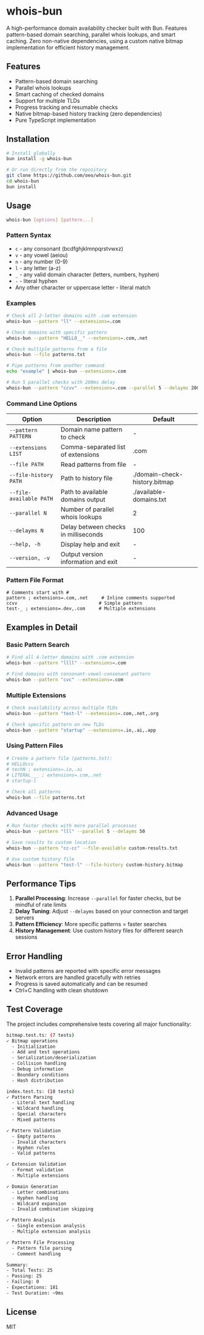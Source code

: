 # whois-bun

A high-performance domain availability checker built with Bun. Features pattern-based domain searching, parallel whois lookups, and smart caching. Zero non-native dependencies, using a custom native bitmap implementation for efficient history management.

## Features

- Pattern-based domain searching
- Parallel whois lookups
- Smart caching of checked domains
- Support for multiple TLDs
- Progress tracking and resumable checks
- Native bitmap-based history tracking (zero dependencies)
- Pure TypeScript implementation

## Installation

```bash
# Install globally
bun install -g whois-bun

# Or run directly from the repository
git clone https://github.com/oeo/whois-bun.git
cd whois-bun
bun install
```

## Usage

```bash
whois-bun [options] [pattern...]
```

### Pattern Syntax

- `c` - any consonant (bcdfghjklmnpqrstvwxz)
- `v` - any vowel (aeiou)
- `n` - any number (0-9)
- `l` - any letter (a-z)
- `_` - any valid domain character (letters, numbers, hyphen)
- `-` - literal hyphen
- Any other character or uppercase letter - literal match

### Examples

```bash
# Check all 2-letter domains with .com extension
whois-bun --pattern "ll" --extensions=.com

# Check domains with specific pattern
whois-bun --pattern "HELLO__" --extensions=.com,.net

# Check multiple patterns from a file
whois-bun --file patterns.txt

# Pipe patterns from another command
echo "example" | whois-bun --extensions=.com

# Run 5 parallel checks with 200ms delay
whois-bun --pattern "ccvv" --extensions=.com --parallel 5 --delayms 200
```

### Command Line Options

| Option | Description | Default |
|--------|-------------|---------|
| `--pattern PATTERN` | Domain name pattern to check | - |
| `--extensions LIST` | Comma-separated list of extensions | .com |
| `--file PATH` | Read patterns from file | - |
| `--file-history PATH` | Path to history file | ./domain-check-history.bitmap |
| `--file-available PATH` | Path to available domains output | ./available-domains.txt |
| `--parallel N` | Number of parallel whois lookups | 2 |
| `--delayms N` | Delay between checks in milliseconds | 100 |
| `--help, -h` | Display help and exit | - |
| `--version, -v` | Output version information and exit | - |

### Pattern File Format

```
# Comments start with #
pattern ; extensions=.com,.net     # Inline comments supported
ccvv                              # Simple pattern
test-_ ; extensions=.dev,.com     # Multiple extensions
```

## Examples in Detail

### Basic Pattern Search
```bash
# Find all 4-letter domains with .com extension
whois-bun --pattern "llll" --extensions=.com

# Find domains with consonant-vowel-consonant pattern
whois-bun --pattern "cvc" --extensions=.com
```

### Multiple Extensions
```bash
# Check availability across multiple TLDs
whois-bun --pattern "test-l" --extensions=.com,.net,.org

# Check specific pattern on new TLDs
whois-bun --pattern "startup" --extensions=.io,.ai,.app
```

### Using Pattern Files
```bash
# Create a pattern file (patterns.txt):
# HELLOccv
# techN ; extensions=.io,.ai
# LITERAL___ ; extensions=.com,.net
# startup-l

# Check all patterns
whois-bun --file patterns.txt
```

### Advanced Usage
```bash
# Run faster checks with more parallel processes
whois-bun --pattern "lll" --parallel 5 --delayms 50

# Save results to custom location
whois-bun --pattern "cc-cc" --file-available custom-results.txt

# Use custom history file
whois-bun --pattern "test-l" --file-history custom-history.bitmap
```

## Performance Tips

1. **Parallel Processing**: Increase `--parallel` for faster checks, but be mindful of rate limits
2. **Delay Tuning**: Adjust `--delayms` based on your connection and target servers
3. **Pattern Efficiency**: More specific patterns = faster searches
4. **History Management**: Use custom history files for different search sessions

## Error Handling

- Invalid patterns are reported with specific error messages
- Network errors are handled gracefully with retries
- Progress is saved automatically and can be resumed
- Ctrl+C handling with clean shutdown

## Test Coverage

The project includes comprehensive tests covering all major functionality:

```bash
bitmap.test.ts: (7 tests)
✓ Bitmap operations
  - Initialization
  - Add and test operations
  - Serialization/deserialization
  - Collision handling
  - Debug information
  - Boundary conditions
  - Hash distribution

index.test.ts: (18 tests)
✓ Pattern Parsing
  - Literal text handling
  - Wildcard handling
  - Special characters
  - Mixed patterns

✓ Pattern Validation
  - Empty patterns
  - Invalid characters
  - Hyphen rules
  - Valid patterns

✓ Extension Validation
  - Format validation
  - Multiple extensions

✓ Domain Generation
  - Letter combinations
  - Hyphen handling
  - Wildcard expansion
  - Invalid combination skipping

✓ Pattern Analysis
  - Single extension analysis
  - Multiple extension analysis

✓ Pattern File Processing
  - Pattern file parsing
  - Comment handling

Summary:
- Total Tests: 25
- Passing: 25
- Failing: 0
- Expectations: 181
- Test Duration: ~9ms
```

## License

MIT
